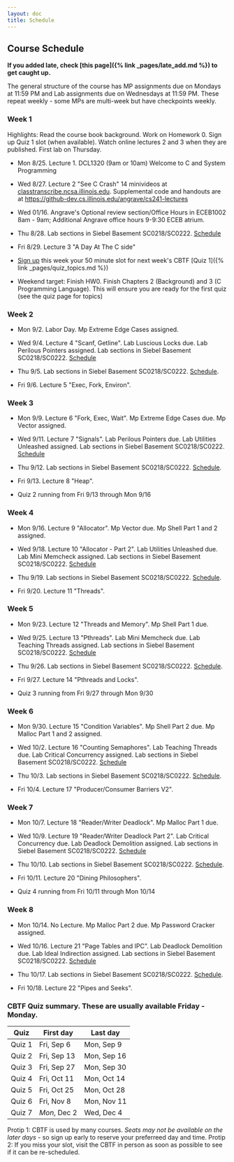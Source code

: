 ```yaml
---
layout: doc
title: Schedule
---
```


## Course Schedule

**If you added late, check [this page]({% link _pages/late_add.md %}) to get caught up.**

The general structure of the course has MP assignments due on Mondays at 11:59 PM and Lab assignments due on Wednesdays at 11:59 PM. These repeat weekly - some MPs are multi-week but have checkpoints weekly.

### Week 1

Highlights: Read the course book background. Work on Homework 0. Sign up Quiz 1 slot (when available). Watch online lectures 2 and 3 when they are published. First lab on Thursday.

* Mon 8/25. Lecture 1. DCL1320 (9am or 10am) Welcome to C and System Programming

* Wed 8/27. Lecture 2 "See C Crash" 14 minivideos at [classtranscribe.ncsa.illinois.edu](https://classtranscribe.ncsa.illinois.edu). 
Supplemental code and handouts are at https://github-dev.cs.illinois.edu/angrave/cs241-lectures
* Wed 01/16. Angrave's Optional review section/Office Hours in ECEB1002 8am - 9am; Additional Angrave office hours 9-9:30 ECEB atrium.

* Thu 8/28. Lab sections in Siebel Basement SC0218/SC0222. [Schedule](https://courses.illinois.edu/schedule/2019/spring/CS/241)

* Fri 8/29. Lecture 3 "A Day At The C side" 

* [Sign up](https://cbtf.engr.illinois.edu/) this week your 50 minute slot for next week's CBTF [Quiz 1]({% link _pages/quiz_topics.md %})

* Weekend target: Finish HW0. Finish Chapters 2 (Background) and 3 (C Programming Language). This will ensure you are ready for the first quiz (see the quiz page for topics)

### Week 2

* Mon 9/2. Labor Day. Mp Extreme Edge Cases assigned.

* Wed 9/4. Lecture 4 "Scanf, Getline". Lab Luscious Locks due. Lab Perilous Pointers assigned. Lab sections in Siebel Basement SC0218/SC0222. [Schedule](https://courses.illinois.edu/schedule/2019/spring/CS/241)

* Thu 9/5. Lab sections in Siebel Basement SC0218/SC0222. [Schedule](https://courses.illinois.edu/schedule/2019/spring/CS/241).

* Fri 9/6. Lecture 5 "Exec, Fork, Environ".

### Week 3

* Mon 9/9. Lecture 6 "Fork, Exec, Wait". Mp Extreme Edge Cases due. Mp Vector assigned.

* Wed 9/11. Lecture 7 "Signals". Lab Perilous Pointers due. Lab Utilities Unleashed assigned. Lab sections in Siebel Basement SC0218/SC0222. [Schedule](https://courses.illinois.edu/schedule/2019/spring/CS/241)

* Thu 9/12. Lab sections in Siebel Basement SC0218/SC0222. [Schedule](https://courses.illinois.edu/schedule/2019/spring/CS/241).

* Fri 9/13. Lecture 8 "Heap".

* Quiz 2 running from Fri 9/13 through Mon 9/16

### Week 4

* Mon 9/16. Lecture 9 "Allocator". Mp Vector due. Mp Shell Part 1 and 2 assigned.

* Wed 9/18. Lecture 10 "Allocator - Part 2". Lab Utilities Unleashed due. Lab Mini Memcheck assigned. Lab sections in Siebel Basement SC0218/SC0222. [Schedule](https://courses.illinois.edu/schedule/2019/spring/CS/241)

* Thu 9/19. Lab sections in Siebel Basement SC0218/SC0222. [Schedule](https://courses.illinois.edu/schedule/2019/spring/CS/241).

* Fri 9/20. Lecture 11 "Threads".

### Week 5

* Mon 9/23. Lecture 12 "Threads and Memory". Mp Shell Part 1 due.

* Wed 9/25. Lecture 13 "Pthreads". Lab Mini Memcheck due. Lab Teaching Threads assigned. Lab sections in Siebel Basement SC0218/SC0222. [Schedule](https://courses.illinois.edu/schedule/2019/spring/CS/241)

* Thu 9/26. Lab sections in Siebel Basement SC0218/SC0222. [Schedule](https://courses.illinois.edu/schedule/2019/spring/CS/241).

* Fri 9/27. Lecture 14 "Pthreads and Locks".

* Quiz 3 running from Fri 9/27 through Mon 9/30

### Week 6

* Mon 9/30. Lecture 15 "Condition Variables". Mp Shell Part 2 due. Mp Malloc Part 1 and 2 assigned.

* Wed 10/2. Lecture 16 "Counting Semaphores". Lab Teaching Threads due. Lab Critical Concurrency assigned. Lab sections in Siebel Basement SC0218/SC0222. [Schedule](https://courses.illinois.edu/schedule/2019/spring/CS/241)

* Thu 10/3. Lab sections in Siebel Basement SC0218/SC0222. [Schedule](https://courses.illinois.edu/schedule/2019/spring/CS/241).

* Fri 10/4. Lecture 17 "Producer/Consumer Barriers V2".

### Week 7

* Mon 10/7. Lecture 18 "Reader/Writer Deadlock". Mp Malloc Part 1 due.

* Wed 10/9. Lecture 19 "Reader/Writer Deadlock Part 2". Lab Critical Concurrency due. Lab Deadlock Demolition assigned. Lab sections in Siebel Basement SC0218/SC0222. [Schedule](https://courses.illinois.edu/schedule/2019/spring/CS/241)

* Thu 10/10. Lab sections in Siebel Basement SC0218/SC0222. [Schedule](https://courses.illinois.edu/schedule/2019/spring/CS/241).

* Fri 10/11. Lecture 20 "Dining Philosophers".

* Quiz 4 running from Fri 10/11 through Mon 10/14

### Week 8

* Mon 10/14. No Lecture. Mp Malloc Part 2 due. Mp Password Cracker assigned.

* Wed 10/16. Lecture 21 "Page Tables and IPC". Lab Deadlock Demolition due. Lab Ideal Indirection assigned. Lab sections in Siebel Basement SC0218/SC0222. [Schedule](https://courses.illinois.edu/schedule/2019/spring/CS/241)

* Thu 10/17. Lab sections in Siebel Basement SC0218/SC0222. [Schedule](https://courses.illinois.edu/schedule/2019/spring/CS/241).

* Fri 10/18. Lecture 22 "Pipes and Seeks".


### CBTF Quiz summary. These are usually available Friday - Monday. 

| Quiz | First day | Last day |
| -----|-----------|----------|
| Quiz 1 | Fri, Sep 6 	| Mon, Sep 9 |
| Quiz 2 | Fri, Sep 13	| Mon, Sep 16 |
| Quiz 3 | Fri, Sep 27	| Mon, Sep 30 |
| Quiz 4 | Fri, Oct 11	| Mon, Oct 14 |
| Quiz 5 | Fri, Oct 25  | Mon, Oct 28 |
| Quiz 6 | Fri, Nov 8   | Mon, Nov 11 |
| Quiz 7 | *Mon*, Dec 2 | Wed, Dec 4  |

Protip 1: CBTF is used by many courses. *Seats may not be available on the later days* - so sign up early to reserve your preferreed day and time. 
Protip 2: If you miss your slot, visit the CBTF in person as soon as possible to see if it can be re-scheduled.
